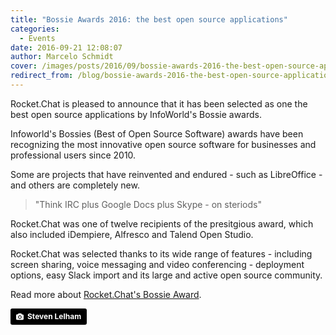 ```yaml
---
title: "Bossie Awards 2016: the best open source applications"
categories:
  - Events
date: 2016-09-21 12:08:07
author: Marcelo Schmidt
cover: /images/posts/2016/09/bossie-awards-2016-the-best-open-source-applications/cover-bossie-awards.jpg
redirect_from: /blog/bossie-awards-2016-the-best-open-source-applications
---
```


Rocket.Chat is pleased to announce that it has been selected as one the best open source applications by InfoWorld's Bossie awards.

Infoworld's Bossies (Best of Open Source Software) awards have been recognizing the most innovative open source software for businesses and professional users since 2010.

Some are projects that have reinvented and endured - such as LibreOffice - and others are completely new.

> "Think IRC plus Google Docs plus Skype - on steriods"

Rocket.Chat was one of twelve recipients of the presitgious award, which also included iDempiere, Alfresco and Talend Open Studio.

Rocket.Chat was selected thanks to its wide range of features - including screen sharing, voice messaging and video conferencing - deployment options, easy Slack import and its large and active open source community.

Read more about <a href="http://www.infoworld.com/article/3122000/open-source-tools/bossie-awards-2016-the-best-open-source-applications.html#slide4" target="_blank">Rocket.Chat's Bossie Award</a>.

<a style="background-color:black;color:white;text-decoration:none;padding:4px 6px;font-family:-apple-system, BlinkMacSystemFont, &quot;San Francisco&quot;, &quot;Helvetica Neue&quot;, Helvetica, Ubuntu, Roboto, Noto, &quot;Segoe UI&quot;, Arial, sans-serif;font-size:12px;font-weight:bold;line-height:1.2;display:inline-block;border-radius:3px;" href="https://unsplash.com/@slelham?utm_medium=referral&amp;utm_campaign=photographer-credit&amp;utm_content=creditBadge" target="_blank" rel="noopener noreferrer" title="Download free do whatever you want high-resolution photos from Steven Lelham"><span style="display:inline-block;padding:2px 3px;"><svg xmlns="http://www.w3.org/2000/svg" style="height:12px;width:auto;position:relative;vertical-align:middle;top:-1px;fill:white;" viewBox="0 0 32 32"><title>unsplash-logo</title><path d="M20.8 18.1c0 2.7-2.2 4.8-4.8 4.8s-4.8-2.1-4.8-4.8c0-2.7 2.2-4.8 4.8-4.8 2.7.1 4.8 2.2 4.8 4.8zm11.2-7.4v14.9c0 2.3-1.9 4.3-4.3 4.3h-23.4c-2.4 0-4.3-1.9-4.3-4.3v-15c0-2.3 1.9-4.3 4.3-4.3h3.7l.8-2.3c.4-1.1 1.7-2 2.9-2h8.6c1.2 0 2.5.9 2.9 2l.8 2.4h3.7c2.4 0 4.3 1.9 4.3 4.3zm-8.6 7.5c0-4.1-3.3-7.5-7.5-7.5-4.1 0-7.5 3.4-7.5 7.5s3.3 7.5 7.5 7.5c4.2-.1 7.5-3.4 7.5-7.5z"></path></svg></span><span style="display:inline-block;padding:2px 3px;">Steven Lelham</span></a>
